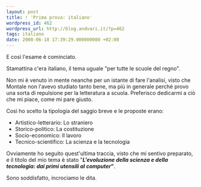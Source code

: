 ```yaml
---
layout: post
title: ! 'Prima prova: italiano'
wordpress_id: 462
wordpress_url: http://blog.andvari.it/?p=462
tags: italiano
date: 2008-06-18 17:39:29.000000000 +02:00
---
```

E così l'esame è cominciato.

Stamattina c'era italiano, il tema uguale "per tutte le scuole del regno".

Non mi è venuto in mente neanche per un istante di fare l'analisi, visto che Montale non l'avevo studiato tanto bene, ma più in generale perché provo una sorta di repulsione per la letteratura a scuola. Preferisco dedicarmi a ciò che mi piace, come mi pare giusto.

Così ho scelto la tipologia del saggio breve e le proposte erano:
<ul>
	<li>Artistico-letterario: Lo straniero</li>
	<li>Storico-politico: La costituzione</li>
	<li>Socio-economico: Il lavoro</li>
	<li>Tecnico-scientifico: La scienza e la tecnologia</li>
</ul>
Ovviamente ho seguito quest'ultima traccia, visto che mi sentivo preparato, e il titolo del mio tema è stato "<strong><em>L'evoluzione della scienza e della tecnologia: dai primi utensili al computer</em>"</strong>.

Sono soddisfatto, incrociamo le dita.
